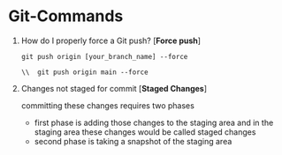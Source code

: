 # Git-Commands
1. How do I properly force a Git push? [**Force push**]

   `git push origin [your_branch_name] --force`
   ```http
   \\  git push origin main --force
    ```
3. Changes not staged for commit [**Staged Changes**]

    committing these changes requires two phases
     - first phase is adding those changes to the staging area and in the staging area these changes would be called staged changes
     - second phase is taking a snapshot of the staging area 
   
